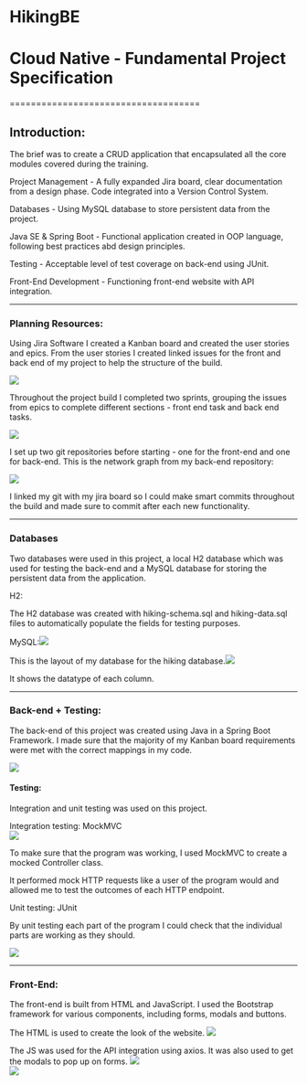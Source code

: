 # HikingBE

# Cloud Native - Fundamental Project Specification
====================================

Introduction:
-------------

The brief was to create a CRUD application that encapsulated all the core modules covered during the training.

Project Management - A fully expanded Jira board, clear documentation from a design phase. Code integrated into a Version Control System.

Databases - Using MySQL database to store persistent data from the project.

Java SE & Spring Boot - Functional application created in OOP language, following best practices abd design principles.

Testing - Acceptable level of test coverage on back-end using JUnit.

Front-End Development - Functioning front-end website with API integration.

* * * * *

### Planning Resources:

Using Jira Software I created a Kanban board and created the user stories and epics. From the user stories I created linked issues for the front and back end of my project to help the structure of the build. 

![](https://lh3.googleusercontent.com/RDrA8BVZv2sA0I91_k98xpIM5lXEiPPS8VPO0fVjeMINmo7uQ60rj-_ZqfzKtA-t8XYjl3fUXc0LAw_bkR03gxQvVOWGF8it5d1M2pkNdV9yD2X0Hh4NzU2hkT49HDPohQOd8zFd)

Throughout the project build I completed two sprints, grouping the issues from epics to complete different sections - front end task and back end tasks.

![](https://lh6.googleusercontent.com/sN428wmx3-QxizkfNOStiIjTWaxsyEGCqtzF_3eqY5tGEg29l7iuC07PvwSwU7T7gr955TXQWr7Sw-MV9syxSO_W-rdP-k1YTYhSGpP0KEyWl6nkEx5DZ4te-WlxOeV4xvxEMd3D)

I set up two git repositories before starting - one for the front-end and one for back-end. This is the network graph from my back-end repository:

![](https://lh3.googleusercontent.com/2dpUFod5kFAkHn4VByrPF2JHdFommcMl2Ye-BfROPz5ooNtsgvPYw1uW7OV6PQH7pGc-xFDuGfOICd1Xkvc3knNZu6OwnkWzROQ3sTxJ7mpkwjZfQYI3Ca-8kWZun7_kShVCHlZz)

I linked my git with my jira board so I could make smart commits throughout the build and made sure to commit after each new functionality.

* * * * *

### Databases

Two databases were used in this project, a local H2 database which was used for testing the back-end and a MySQL database for storing the persistent data from the application.

H2:

The H2 database was created with hiking-schema.sql and hiking-data.sql files to automatically populate the fields for testing purposes.

MySQL:![](https://lh4.googleusercontent.com/c6HPVD5UJE7-4yMkp7pWo_2WIdd_RoZxVW1ZHYbZLz1R31yUBEGHeSVVAYGnyUjqpX4QDcfZ1iKuFaZE4yf9PYFj4zJKYeqlMxmlrU_Ew2cLpLFIK5U9U5rsnHRUI7Sr4tOg1vGQ)

This is the layout of my database for the hiking database.![](https://lh5.googleusercontent.com/MaP8RKoTEaXjU4FQCz7LChlqU1FDtWemg_XefUvXUgOGaTiD2jBwjsbLBBnRGNiN6c29R9Rb-STcQpd2QAaMyWTYyQg_xTmvz43XXHNLDw6EEWngayvSQukWz6jEluC9WCp3iSAh)

It shows the datatype of each column.

* * * * *

### Back-end + Testing:

The back-end of this project was created using Java in a Spring Boot Framework. I made sure that the majority of my Kanban board requirements were met with the correct mappings in my code.

![](https://lh4.googleusercontent.com/3lqHWvWTZwx-yrqsHsXe5hn_YyjlA5x6Fg8IbVySVv2LlZI7SifJY8jBUsu0LQog6x92nF4ZzRbRBdZI-F_4MdVWcQI38LPBtHbLhomsw4pLhbjQsR6fBUCNHkve0XMP3V7CCbxy)

#### Testing:

Integration and unit testing was used on this project.

Integration testing: MockMVC\
![](https://lh4.googleusercontent.com/eFd3quy2T8RZuh3mjpBMGv84zvQFkbIb255BBzic2MROstOFq4KgQtdD7HLoPoSDDyYFWPqpG4M_lLnQQYdzCldqAb2EEhDpZ-xzPkY6uQ9RT4XDJ9JcfIDijlNHCxIrXRXe99_l)

To make sure that the program was working, I used MockMVC to create a mocked Controller class.

It performed mock HTTP requests like a user of the program would and allowed me to test the outcomes of each HTTP endpoint.

Unit testing: JUnit

By unit testing each part of the program I could check that the individual parts are working as they should.

![](https://lh6.googleusercontent.com/4cJFjIRKfRDFyyotmGI8snpLpZwBJeUpROH_ciNUy4FmlOJwwP2PjS1Q76ym2bPyFm-6O81LZTsRThKPrB908bxZBaZ9fvTgtRzvk2HnY2H4tAs2zUlOsq3gLEgun8yURT7nqcRH)


* * * * *

### Front-End:

The front-end is built from HTML and JavaScript. I used the Bootstrap framework for various components, including forms, modals and buttons.

The HTML is used to create the look of the website.
![](https://lh4.googleusercontent.com/03_SLAbjwnCNTHhDvgEYJYmXhjUUIzMxn4BauCxT1TYVsrbP_dFk02a94idpkLIgZljLw4nY3r3X8kfKW8-hL5E3Pnsb37bkMVEJJU5gxjH8oxr7NgM7VOJDRZZTgr7j48iTJsU2)

The JS was used for the API integration using axios. It was also used to get the modals to pop up on forms.
![](https://lh3.googleusercontent.com/OctetUULYWPzih9ZkTBcZfUj76zcX-bzTKPeA5Lw043hmewq7J2WWXKRaq6-9ZhYyQYEWzYvwG3bWSSa9PYHvd_abYl-QFo34-xBVToRCeb2HudeCju6ODOsSNMVInD8SvoU_uF3)\
![](https://lh5.googleusercontent.com/aGOgfJLdtWOC4p5xw3lv3lLR-t-oqNpE2GQq5jXjgAJCIAKYnJVOrkrTwAAlxn5WMePT3ttvd2RBERW8crgnpEcm6-PzC2Ei8T0pWs-ZoKPaK7IPi70Tp9vNlFnONonUYU_VZfj0)
